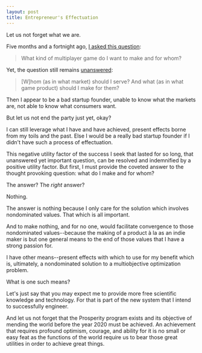 ```yaml
---
layout: post
title: Entrepreneur's Effectuation
---
```


Let us not forget what we are.

Five months and a fortnight ago, [I asked this question](/im-having-trouble-deciding-on-the-architecture-of-the-game/):

> What kind of multiplayer game do I want to make and for whom?

Yet, the question still remains [unanswered](/a-quick-update-on-the-3d-multiplayer-browser-games-development/):

> \[W\]hom (as in what market) should I serve? And what (as in what game product) should I make for them?

Then I appear to be a bad startup founder, unable to know what the markets are, not able to know what consumers want.

But let us not end the party just yet, okay?

I can still leverage what I have and have achieved, present effects borne from my toils and the past. Else I would be a really bad startup founder if I didn't have such a process of effectuation.

This negative utility factor of the success I seek that lasted for so long, that unanswered yet important question, can be resolved and indemnified by a positive utility factor. But first, I must provide the coveted answer to the thought provoking question: what do I make and for whom?

The answer? The *right* answer?

Nothing.

The answer is nothing because I only care for the solution which involves nondominated values. That which is all important.

And to make nothing, and for no one, would facilitate convergence to those nondominated values--because the making of a product à la as an indie maker is but one general means to the end of those values that I have a strong passion for.

I have other means--present effects with which to use for my benefit which is, ultimately, a nondominated solution to a multiobjective optimization problem.

What is one such means?

Let's just say that you may expect me to provide more free scientific knowledge and technology. For that is part of the new system that I intend to successfully engineer.

And let us not forget that the Prosperity program exists and its objective of mending the world before the year 2020 must be achieved. An achievement that requires profound optimism, courage, and ability for it is no small or easy feat as the functions of the world require us to bear those great utilities in order to achieve great things.